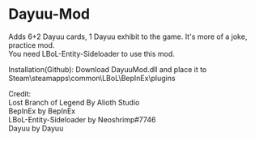 # Dayuu-Mod  
Adds 6+2 Dayuu cards, 1 Dayuu exhibit to the game. It's more of a joke, practice mod.  
You need LBoL-Entity-Sideloader to use this mod.

Installation(Github): Download DayuuMod.dll and place it to Steam\steamapps\common\LBoL\BepInEx\plugins

Credit:  
Lost Branch of Legend By Alioth Studio  
BepInEx by BepInEx  
LBoL-Entity-Sideloader by Neoshrimp#7746  
Dayuu by Dayuu
